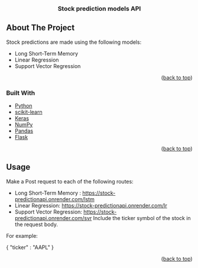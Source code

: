 <div id="top"></div>

<!-- PROJECT LOGO -->
<br />

<h3 align="center">Stock prediction models API</h3>

## About The Project

Stock predictions are made using the following models:

- Long Short-Term Memory
- Linear Regression
- Support Vector Regression

<p align="right">(<a href="#top">back to top</a>)</p>

### Built With

- [Python](https://www.python.org/)
- [scikit-learn](https://scikit-learn.org)
- [Keras](https://keras.io/)
- [NumPy](https://numpy.org/)
- [Pandas](https://pandas.pydata.org/)
- [Flask](https://flask.palletsprojects.com/en/2.1.x/)

<p align="right">(<a href="#top">back to top</a>)</p>

<!-- USAGE EXAMPLES -->

## Usage

Make a Post request to each of the following routes:

- Long Short-Term Memory : https://stock-predictionapi.onrender.com/lstm
- Linear Regression: https://stock-predictionapi.onrender.com/lr
- Support Vector Regression: https://stock-predictionapi.onrender.com/svr
Include the ticker symbol of the stock in the request body.

For example:

{
"ticker" : "AAPL"
}

<p align="right">(<a href="#top">back to top</a>)</p>
